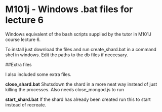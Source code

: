 M101j - Windows .bat files for lecture 6
==============

Windows equivalent of the bash scripts supplied by the tutor in M101J course lecture 6.

To install just download the files and run create_shard.bat in a command shel in windows. Edit the paths to the db files if neccesary.

##Extra files

I also included some extra files.

**close_shard.bat**
Shutsdown the shard in a more neat way instead of just killing the processes. Also needs close_mongod.js to run

**start_shard.bat**
If the shard has already been created run this to start instead of recreate.
